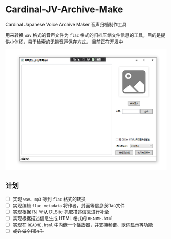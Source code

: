 # Cardinal-JV-Archive-Make

Cardinal Japanese Voice Archive Maker
音声归档制作工具

用来转换 `wav` 格式的音声文件为 `flac` 格式的归档压缩文件信息的工具，目的是提供小体积，易于检索的无损音声保存方式。
目前正在开发中

![](imgs/sc.png)

## 计划
- [ ] 实现 `wav`、`mp3` 等到 `flac` 格式的转换
- [ ] 实现编辑 `flac metadata` 将作者，封面等信息嵌flac文件
- [ ] 实现根据 RJ 号从 DLSite 抓取描述信息进行补全
- [ ] 实现根据描述信息生成 HTML 格式的 `README.html`
- [ ] 实现在 `README.html` 中内嵌一个播放器，并支持频谱、歌词显示等功能
- [ ] ~~或许做个i18n？~~